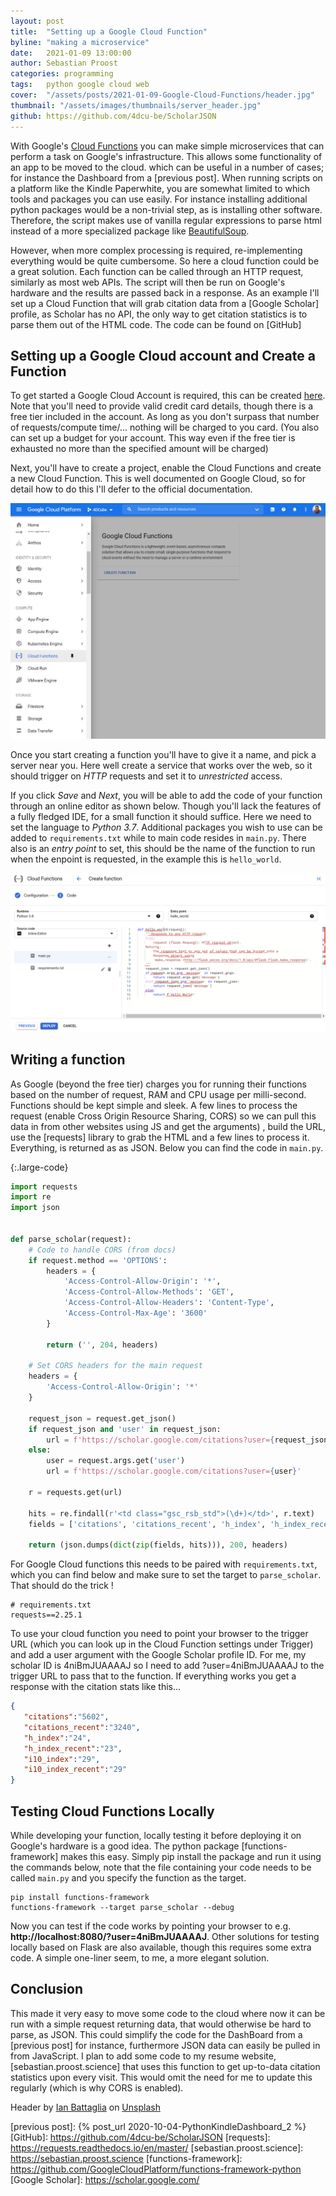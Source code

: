 ```yaml
---
layout: post
title:  "Setting up a Google Cloud Function"
byline: "making a microservice"
date:   2021-01-09 13:00:00
author: Sebastian Proost
categories: programming
tags:	python google cloud web
cover:  "/assets/posts/2021-01-09-Google-Cloud-Functions/header.jpg"
thumbnail: "/assets/images/thumbnails/server_header.jpg"
github: https://github.com/4dcu-be/ScholarJSON
---
```


With Google's [Cloud Functions] you can make simple microservices that can perform a task on Google's infrastructure. 
This allows some functionality of an app to be moved to the cloud. which can be useful in a number of cases; for instance 
the Dashboard from a [previous post]. When running scripts on a platform like the Kindle Paperwhite, you are somewhat 
limited to which tools and packages you can use easily. For instance installing additional python packages would be a 
non-trivial step, as is installing other software. Therefore, the script makes use of vanilla regular expressions to 
parse html instead of a more specialized package like [BeautifulSoup].

However, when more complex processing is required, re-implementing everything would be quite cumbersome. So here a
cloud function could be a great solution. Each function can be called through an HTTP request, similarly as most web
APIs. The script will then be run on Google's hardware and the results are passed back in a response. As an example
I'll set up a Cloud Function that will grab citation data from a [Google Scholar] profile, as Scholar has no API, the 
only way to get citation statistics is to parse them out of the HTML code. The code can be found on [GitHub]

## Setting up a Google Cloud account and Create a Function

To get started a Google Cloud Account is required, this can be created [here](https://cloud.google.com/). Note that you'll
need to provide valid credit card details, though there is a free tier included in the account. As long as you don't
surpass that number of requests/compute time/... nothing will be charged to you card. (You also can set up a budget for 
your account. This way even if the free tier is exhausted no more than the specified amount will be charged)

Next, you'll have to create a project, enable the Cloud Functions and create a new Cloud Function. This is well 
documented on Google Cloud, so for detail how to do this I'll defer to the official documentation.

![Google Cloud interface, find Cloud Functions in the menu and create a new function to get started](/assets/posts/2021-01-09-Google-Cloud-Functions/cloud_functions.png)

Once you start creating a function you'll have to give it a name, and pick a server near you. Here well create a service
that works over the web, so it should trigger on *HTTP* requests and set it to *unrestricted* access.

If you click *Save* and *Next*, you will be able to add the code of your function through an online editor as shown 
below. Though you'll lack the features of a fully fledged IDE, for a small function it should suffice. Here
we need to set the language to *Python 3.7*. Additional packages you wish to use can be added to ```requirements.txt``` while
to main code resides in ```main.py```. There also is an *entry point* to set, this should be the name of the function
to run when the enpoint is requested, in the example this is ```hello_world```.

![You can implement your function through the online editor](/assets/posts/2021-01-09-Google-Cloud-Functions/cloud_editor.png)

## Writing a function

As Google (beyond the free tier) charges you for running their functions based on the number of request, RAM and
CPU usage per milli-second. Functions should be kept simple and sleek. A few lines to process the request (enable Cross 
Origin Resource Sharing, CORS) so we can pull this data in from other websites using JS and get the arguments)
, build the URL, use the [requests] library to grab the HTML and a few lines to process it. Everything, is returned as
as JSON. Below you can find the code in ```main.py```.

{:.large-code}
```python
import requests
import re
import json


def parse_scholar(request):
    # Code to handle CORS (from docs)
    if request.method == 'OPTIONS':
        headers = {
            'Access-Control-Allow-Origin': '*',
            'Access-Control-Allow-Methods': 'GET',
            'Access-Control-Allow-Headers': 'Content-Type',
            'Access-Control-Max-Age': '3600'
        }

        return ('', 204, headers)

    # Set CORS headers for the main request
    headers = {
        'Access-Control-Allow-Origin': '*'
    }

    request_json = request.get_json()
    if request_json and 'user' in request_json:
        url = f'https://scholar.google.com/citations?user={request_json["user"]}'
    else:
        user = request.args.get('user')
        url = f'https://scholar.google.com/citations?user={user}'

    r = requests.get(url)

    hits = re.findall(r'<td class="gsc_rsb_std">(\d+)</td>', r.text)
    fields = ['citations', 'citations_recent', 'h_index', 'h_index_recent', 'i10_index', 'i10_index_recent']

    return (json.dumps(dict(zip(fields, hits))), 200, headers)
```
For Google Cloud functions this needs to be paired with ```requirements.txt```, which you can find below and make sure
to set the target to ```parse_scholar```. That should do the trick !

```text
# requirements.txt
requests==2.25.1
```

To use your cloud function you need to point your browser to the trigger URL (which you can look up in the Cloud 
Function settings under Trigger) and add a user argument with the Google Scholar profile ID. For me, my scholar ID is
4niBmJUAAAAJ so I need to add ?user=4niBmJUAAAAJ to the trigger URL to pass that to the function. If everything works you
get a response with the citation stats like this...

```json
{
   "citations":"5602",
   "citations_recent":"3240",
   "h_index":"24",
   "h_index_recent":"23",
   "i10_index":"29",
   "i10_index_recent":"29"
}
```

## Testing Cloud Functions Locally

While developing your function, locally testing it before deploying it on Google's hardware is a good idea. The python
package [functions-framework] makes this easy. Simply pip install the package and run it using the commands below,
note that the file containing your code needs to be called ```main.py``` and you specify the function as the target.

```shell
pip install functions-framework
functions-framework --target parse_scholar --debug
```

Now you can test if the code works by pointing your browser to e.g. **http://localhost:8080/?user=4niBmJUAAAAJ**. Other
solutions for testing locally based on Flask are also available, though this requires some extra code. A simple 
one-liner seem, to me, a more elegant solution.

## Conclusion

This made it very easy to move some code to the cloud where now it can be run with a simple request returning data,
that would otherwise be hard to parse, as JSON. This could simplify the code for the DashBoard from a [previous post]
for instance, furthermore JSON data can easily be pulled in from JavaScript. I plan to add some code to my resume 
website, [sebastian.proost.science] that uses this function to get up-to-data citation statistics upon every visit. This
would omit the need for me to update this regularly (which is why CORS is enabled).


Header by [Ian Battaglia](https://unsplash.com/@ianjbattaglia) on [Unsplash](https://unsplash.com/s/photos/server)

[Cloud Functions]: https://cloud.google.com/functions
[BeautifulSoup]: https://www.crummy.com/software/BeautifulSoup/bs4/doc/
[previous post]: {% post_url 2020-10-04-PythonKindleDashboard_2 %}
[GitHub]: https://github.com/4dcu-be/ScholarJSON
[requests]: https://requests.readthedocs.io/en/master/
[sebastian.proost.science]: https://sebastian.proost.science
[functions-framework]: https://github.com/GoogleCloudPlatform/functions-framework-python
[Google Scholar]: https://scholar.google.com/
